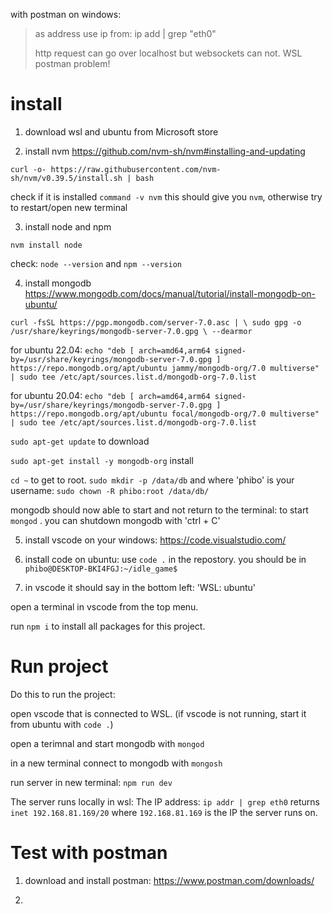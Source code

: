 with postman on windows:

>   as address use  ip from: ip add | grep "eth0"
> 
>    http request can go over localhost but websockets can not. WSL postman problem!


# install

1. download wsl and ubuntu from Microsoft store

2. install nvm https://github.com/nvm-sh/nvm#installing-and-updating

`curl -o- https://raw.githubusercontent.com/nvm-sh/nvm/v0.39.5/install.sh | bash`

check if it is installed `command -v nvm` this should give you `nvm`, otherwise try to restart/open new terminal

3. install node and npm

`nvm install node`

check: `node --version` and `npm --version`

4. install mongodb  https://www.mongodb.com/docs/manual/tutorial/install-mongodb-on-ubuntu/

`curl -fsSL https://pgp.mongodb.com/server-7.0.asc | \
   sudo gpg -o /usr/share/keyrings/mongodb-server-7.0.gpg \
   --dearmor`   

for ubuntu 22.04: `echo "deb [ arch=amd64,arm64 signed-by=/usr/share/keyrings/mongodb-server-7.0.gpg ] https://repo.mongodb.org/apt/ubuntu jammy/mongodb-org/7.0 multiverse" | sudo tee /etc/apt/sources.list.d/mongodb-org-7.0.list`

for ubuntu 20.04: `echo "deb [ arch=amd64,arm64 signed-by=/usr/share/keyrings/mongodb-server-7.0.gpg ] https://repo.mongodb.org/apt/ubuntu focal/mongodb-org/7.0 multiverse" | sudo tee /etc/apt/sources.list.d/mongodb-org-7.0.list`

`sudo apt-get update` to download

`sudo apt-get install -y mongodb-org` install


`cd ~` to get to root. `sudo mkdir -p /data/db` and where 'phibo' is your username:  `sudo chown -R phibo:root /data/db/`

mongodb should now able to start and not return to the terminal: to start `mongod`  . you can shutdown mongodb with 'ctrl + C'

5. install vscode on your windows: https://code.visualstudio.com/

6. install code on ubuntu:  use `code .` in the repostory. you should be in `phibo@DESKTOP-BKI4FGJ:~/idle_game$`

7.  in vscode it should say in the bottom left: 'WSL: ubuntu'

open a terminal in vscode from the top menu.

run `npm i` to install all packages for this project.


# Run project

Do this to run the project:

 open vscode that is connected to WSL. (if vscode is not running, start it from ubuntu with `code .`)

 open a terimnal and start mongodb with `mongod`

 in a new terminal connect to mongodb with `mongosh`

 run server in new terminal: `npm run dev`

 The server runs locally in wsl: The IP address: `ip addr | grep eth0` returns `inet 192.168.81.169/20` where `192.168.81.169` is the IP the server runs on.

 # Test with postman

 1. download and install postman: https://www.postman.com/downloads/

 2. 
